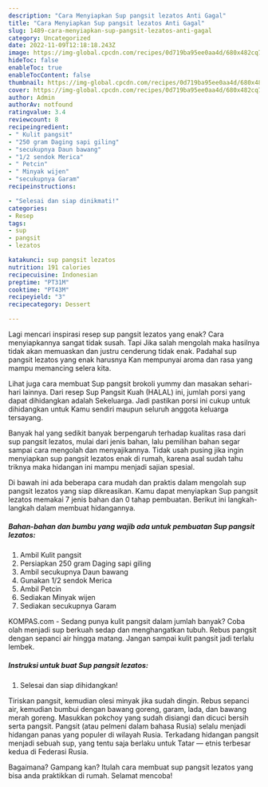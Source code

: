 ```yaml
---
description: "Cara Menyiapkan Sup pangsit lezatos Anti Gagal"
title: "Cara Menyiapkan Sup pangsit lezatos Anti Gagal"
slug: 1489-cara-menyiapkan-sup-pangsit-lezatos-anti-gagal
category: Uncategorized
date: 2022-11-09T12:18:18.243Z
image: https://img-global.cpcdn.com/recipes/0d719ba95ee0aa4d/680x482cq70/sup-pangsit-lezatos-foto-resep-utama.jpg
hideToc: false
enableToc: true
enableTocContent: false
thumbnail: https://img-global.cpcdn.com/recipes/0d719ba95ee0aa4d/680x482cq70/sup-pangsit-lezatos-foto-resep-utama.jpg
cover: https://img-global.cpcdn.com/recipes/0d719ba95ee0aa4d/680x482cq70/sup-pangsit-lezatos-foto-resep-utama.jpg
author: Admin
authorAv: notfound
ratingvalue: 3.4
reviewcount: 8
recipeingredient:
- " Kulit pangsit"
- "250 gram Daging sapi giling"
- "secukupnya Daun bawang"
- "1/2 sendok Merica"
- " Petcin"
- " Minyak wijen"
- "secukupnya Garam"
recipeinstructions:

- "Selesai dan siap dinikmati!"
categories:
- Resep
tags:
- sup
- pangsit
- lezatos

katakunci: sup pangsit lezatos 
nutrition: 191 calories
recipecuisine: Indonesian
preptime: "PT31M"
cooktime: "PT43M"
recipeyield: "3"
recipecategory: Dessert

---
```



Lagi mencari inspirasi resep sup pangsit lezatos yang enak? Cara menyiapkannya sangat tidak susah. Tapi Jika salah mengolah maka hasilnya tidak akan memuaskan dan justru cenderung tidak enak. Padahal sup pangsit lezatos yang enak harusnya Kan mempunyai aroma dan rasa yang mampu memancing selera kita.


Lihat juga cara membuat Sup pangsit brokoli yummy dan masakan sehari-hari lainnya. Dari resep Sup Pangsit Kuah (HALAL) ini, jumlah porsi yang dapat dihidangkan adalah Sekeluarga. Jadi pastikan porsi ini cukup untuk dihidangkan untuk Kamu sendiri maupun seluruh anggota keluarga tersayang.

Banyak hal yang sedikit banyak berpengaruh terhadap kualitas rasa dari sup pangsit lezatos, mulai dari jenis bahan, lalu pemilihan bahan segar sampai cara mengolah dan menyajikannya. Tidak usah pusing jika ingin menyiapkan sup pangsit lezatos enak di rumah, karena asal sudah tahu triknya maka hidangan ini mampu menjadi sajian spesial.


Di bawah ini ada beberapa cara mudah dan praktis dalam mengolah sup pangsit lezatos yang siap dikreasikan. Kamu dapat menyiapkan Sup pangsit lezatos memakai 7 jenis bahan dan 0 tahap pembuatan. Berikut ini langkah-langkah dalam membuat hidangannya.

<!--inarticleads1-->

##### Bahan-bahan dan bumbu yang wajib ada untuk pembuatan Sup pangsit lezatos:

1. Ambil  Kulit pangsit
1. Persiapkan 250 gram Daging sapi giling
1. Ambil secukupnya Daun bawang
1. Gunakan 1/2 sendok Merica
1. Ambil  Petcin
1. Sediakan  Minyak wijen
1. Sediakan secukupnya Garam


KOMPAS.com - Sedang punya kulit pangsit dalam jumlah banyak? Coba olah menjadi sup berkuah sedap dan menghangatkan tubuh. Rebus pangsit dengan sepanci air hingga matang. Jangan sampai kulit pangsit jadi terlalu lembek. 

<!--inarticleads2-->

##### Instruksi untuk buat Sup pangsit lezatos:


1. Selesai dan siap dihidangkan!

Tiriskan pangsit, kemudian olesi minyak jika sudah dingin. Rebus sepanci air, kemudian bumbui dengan bawang goreng, garam, lada, dan bawang merah goreng. Masukkan pokchoy yang sudah disiangi dan dicuci bersih serta pangsit. Pangsit (atau pelmeni dalam bahasa Rusia) selalu menjadi hidangan panas yang populer di wilayah Rusia. Terkadang hidangan pangsit menjadi sebuah sup, yang tentu saja berlaku untuk Tatar — etnis terbesar kedua di Federasi Rusia. 

Bagaimana? Gampang kan? Itulah cara membuat sup pangsit lezatos yang bisa anda praktikkan di rumah. Selamat mencoba!
